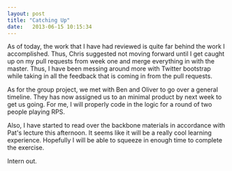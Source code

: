 ```yaml
---
layout: post
title: "Catching Up" 
date:   2013-06-15 10:15:34
---
```


As of today, the work that I have had reviewed is quite far behind the work I accomplished. Thus, Chris suggested 
not moving forward until I get caught up on my pull requests from week one and merge everything in with the master.
Thus, I have been messing around more with Twitter bootstrap while taking in all the feedback that is coming in from
the pull requests. 

As for the group project, we met with Ben and Oliver to go over a general timeline. They has now assigned us to 
an minimal product by next week to get us going. For me, I will properly code in the logic for a round of two people
playing RPS.

Also, I have started to read over the backbone materials in accordance with Pat's lecture this afternoon. It seems
like it will be a really cool learning experience. Hopefully I will be able to squeeze in enough time to complete 
the exercise.


Intern out.
